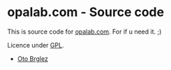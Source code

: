 # opalab.com - Source code

This is source code for [opalab.com]. For if u need it. ;)

Licence under [GPL].

- [Oto Brglez](https://github.com/otobrglez)

[opalab.com]: http://opalab.com
[GPL]: http://www.gnu.org/copyleft/gpl.html
